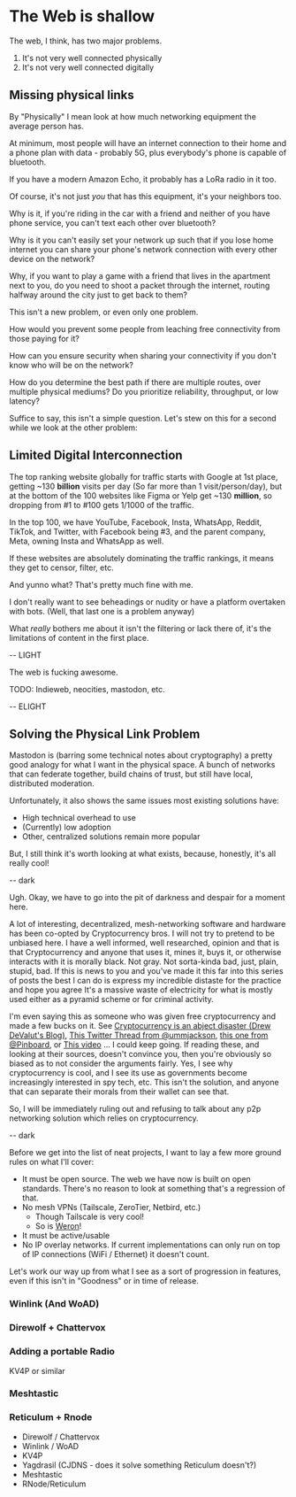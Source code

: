 # The Web is shallow

The web, I think, has two major problems.

1. It's not very well connected physically
2. It's not very well connected digitally

## Missing physical links

By "Physically" I mean look at how much networking equipment the average person has. 

At minimum, most people will have an internet connection to their home and a phone plan with data - probably 5G, plus everybody's phone is capable of bluetooth.

If you have a modern Amazon Echo, it probably has a LoRa radio in it too.

Of course, it's not just *you* that has this equipment, it's your neighbors too.

Why is it, if you're riding in the car with a friend and neither of you have phone service, you can't text each other over bluetooth?

Why is it you can't easily set your network up such that if you lose home internet you can share your phone's network connection with every other device on the network?

Why, if you want to play a game with a friend that lives in the apartment next to you, do you need to shoot a packet through the internet, routing halfway around the city just to get back to them?

This isn't a new problem, or even only one problem.

How would you prevent some people from leaching free connectivity from those paying for it?

How can you ensure security when sharing your connectivity if you don't know who will be on the network?

How do you determine the best path if there are multiple routes, over multiple physical mediums? Do you prioritize reliability, throughput, or low latency?

Suffice to say, this isn't a simple question. Let's stew on this for a second while we look at the other problem:

## Limited Digital Interconnection

The top ranking website globally for traffic starts with Google at 1st place, getting ~130 **billion** visits per day (So far more than 1 visit/person/day), but at the bottom of the 100 websites like Figma or Yelp get ~130 **million**, so dropping from #1 to #100 gets 1/1000 of the traffic.

In the top 100, we have YouTube, Facebook, Insta, WhatsApp, Reddit, TikTok, and Twitter, with Facebook being #3, and the parent company, Meta, owning Insta and WhatsApp as well.

If these websites are absolutely dominating the traffic rankings, it means they get to censor, filter, etc.

And yunno what? That's pretty much fine with me.

I don't really want to see beheadings or nudity or have a platform overtaken with bots. (Well, that last one is a problem anyway)

What *really* bothers me about it isn't the filtering or lack there of, it's the limitations of content in the first place.

-- LIGHT

The web is fucking awesome.

TODO: Indieweb, neocities, mastodon, etc.

-- ELIGHT

## Solving the Physical Link Problem

Mastodon is (barring some technical notes about cryptography) a pretty good analogy for what I want in the physical space. A bunch of networks that can federate together, build chains of trust, but still have local, distributed moderation.

Unfortunately, it also shows the same issues most existing solutions have:
* High technical overhead to use
* (Currently) low adoption
* Other, centralized solutions remain more popular

But, I still think it's worth looking at what exists, because, honestly, it's all really cool!

-- dark

Ugh. Okay, we have to go into the pit of darkness and despair for a moment here.

A lot of interesting, decentralized, mesh-networking software and hardware has been co-opted by Cryptocurrency bros. I will not try to pretend to be unbiased here. I have a well informed, well researched, opinion and that is that Cryptocurrency and anyone that uses it, mines it, buys it, or otherwise interacts with it is morally black. Not gray. Not sorta-kinda bad, just, plain, stupid, bad. If this is news to you and you've made it this far into this series of posts the best I can do is express my incredible distaste for the practice and hope you agree It's a massive waste of electricity for what is mostly used either as a pyramid scheme or for criminal activity.

I'm even saying this as someone who was given free cryptocurrency and made a few bucks on it. See [Cryptocurrency is an abject disaster (Drew DeValut's Blog)](https://drewdevault.com/2021/04/26/Cryptocurrency-is-a-disaster.html), [This Twitter Thread from @ummjackson](https://twitter.com/ummjackson/status/1415353989323841537), [this one from @Pinboard](https://twitter.com/Pinboard/status/1399058952336277505), or [This video](https://www.youtube.com/watch?v=YQ_xWvX1n9g) … I could keep going. If reading these, and looking at their sources, doesn't convince you, then you're obviously so biased as to not consider the arguments fairly. Yes, I see why cryptocurrency is cool, and I see its use as governments become increasingly interested in spy tech, etc. This isn't the solution, and anyone that can separate their morals from their wallet can see that.

So, I will be immediately ruling out and refusing to talk about any p2p networking solution which relies on cryptocurrency.

-- dark

Before we get into the list of neat projects, I want to lay a few more ground rules on what I'll cover:
* It must be open source. The web we have now is built on open standards. There's no reason to look at something that's a regression of that.
* No mesh VPNs (Tailscale, ZeroTier, Netbird, etc.)
	* Though Tailscale is very cool!
	* So is [Weron](https://github.com/pojntfx/weron)!
* It must be active/usable
* No IP overlay networks. If current implementations can only run on top of IP connections (WiFi / Ethernet) it doesn't count.

Let's work our way up from what I see as a sort of progression in features, even if this isn't in "Goodness" or in time of release.

### Winlink (And WoAD)

### Direwolf + Chattervox

### Adding a portable Radio
KV4P or similar
### Meshtastic

### Reticulum + Rnode


* Direwolf / Chattervox
* Winlink / WoAD
* KV4P
* Yagdrasil (CJDNS - does it solve something Reticulum doesn't?)
* Meshtastic
* RNode/Reticulum









